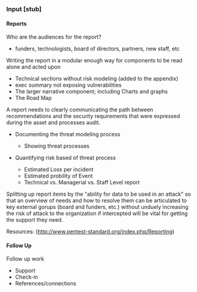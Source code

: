 ### Input [stub] 

#### Reports

 Who are the audiences for the report? 
  * funders, technologists, board of directors, partners, new staff, etc
 


Writing the report in a modular enough way for components to be read alone and acted upon

 * Technical sections without risk modeling (added to the appendix)
 * exec summary not exposing vulnerabilities
 * The larger narrative component; including Charts and graphs
 * The Road Map


A report needs to clearly communicating the path between recommendations and the security requirements that were expressed during the asset and processes audit.

  * Documenting the threat modeling process
    * Showing threat processes

* Quantifying risk based of threat process
  * Estimated Loss per incident
  * Estimated probility of Event
  * Technical vs. Managerial vs. Staff Level report

Splitting up report items by the "ability for data to be used in an attack" so that an overview of needs and how to resolve them can be articulated to key external gorups (board and funders, etc.) without unduely increasing the risk of attack to the organization if intercepted will be vital for getting the support they need.
  

Resources: (http://www.pentest-standard.org/index.php/Reporting)


#### Follow Up

Follow up work

 * Support
 * Check-in
 * References/connections


